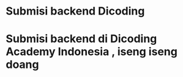 <h1>Submisi backend Dicoding<h1>
<p>Submisi backend di Dicoding Academy Indonesia , iseng iseng doang<p>
